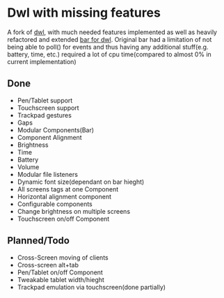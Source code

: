 # Dwl with missing features
A fork of [dwl](https://codeberg.org/dwl/dwl), with much needed features implemented as well as heavily refactored and extended [bar for dwl](https://sr.ht/~raphi/somebar/). Original bar had a limitation of not being able to poll() for events and thus having any additional stuff(e.g. battery, time, etc.) required a lot of cpu time(compared to almost 0% in current implementation)
## Done
- Pen/Tablet support
- Touchscreen support
- Trackpad gestures
- Gaps
- Modular Components(Bar)
- Component Alignment
- Brightness
- Time
- Battery
- Volume
- Modular file listeners
- Dynamic font size(dependant on bar hieght)
- All screens tags at one Component
- Horizontal alignment component
- Configurable components
- Change brightness on multiple screens 
- Touchscreen on/off Component
## Planned/Todo
- Cross-Screen moving of clients
- Cross-screen alt+tab
- Pen/Tablet on/off Component
- Tweakable tablet width/hieght
- Trackpad emulation via touchscreen(done partially)
